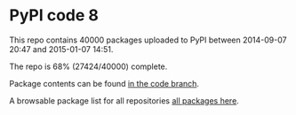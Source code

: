 # PyPI code 8

This repo contains 40000 packages uploaded to PyPI between 
2014-09-07 20:47 and 2015-01-07 14:51.

The repo is 68% (27424/40000) complete.

Package contents can be found [in the code branch](https://github.com/pypi-data/pypi-mirror-8/tree/code/packages).

A browsable package list for all repositories [all packages here](https://pypi-data.github.io/website/repositories/pypi-mirror-8).


